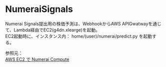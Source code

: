 # NumeraiSignals


Numerai Signals提出用の株価予測は、WebhookからAWS APIGwatwayを通じて、Lambda経由でEC2(g4dn.xlearge)を起動。  
EC2起動時に、インスタンス内： home/(user)/numerai/predict.py を起動する。

参照元：  
[AWS EC2 で Numerai Compute](https://zenn.dev/kunigaku/articles/50c079b033e6051bc764)
